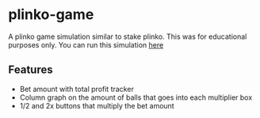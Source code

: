 # plinko-game

[](https://github.com/asbou45115/plinko-game/blob/main/demo.mp4)

A plinko game simulation similar to stake plinko. This was for educational purposes only. 
You can run this simulation [here](https://asbou45115.github.io/plinko-game/)

## Features

- Bet amount with total profit tracker
- Column graph on the amount of balls that goes into each multiplier box
- 1/2 and 2x buttons that multiply the bet amount 
